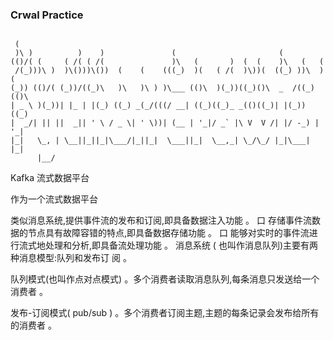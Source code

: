 ### Crwal Practice


~~~

 (
 )\ )          )    )               (                       (
(()/( (     ( /( ( /(               )\   (       )  (  (    )\   (   (
 /(_)))\ )  )\()))\())  (    (    (((_)  )(   ( /(  )\))(  ((_) ))\  )(
(_)) (()/( (_))/((_)\   )\   )\ ) )\___ (()\  )(_))((_)()\  _  /((_)(()\
| _ \ )(_))| |_ | |(_) ((_) _(_/(((/ __| ((_)((_)_ _(()((_)| |(_))   ((_)
|  _/| || ||  _|| ' \ / _ \| ' \))| (__ | '_|/ _` |\ V  V /| |/ -_) | '_|
|_|   \_, | \__||_||_|\___/|_||_|  \___||_|  \__,_| \_/\_/ |_|\___| |_|
      |__/

~~~




Kafka 流式数据平台

作为一个流式数据平台

类似消息系统,提供事件流的发布和订阅,即具备数据注入功能 。
口 存储事件流数据的节点具有故障容错的特点,即具备数据存储功能 。
口 能够对实时的事件流进行流式地处理和分析,即具备流处理功能 。
消息系统 ( 也叫作消息队列)主要有两种消息模型:队列和发布订
阅 。

队列模式(也叫作点对点模式) 。多个消费者读取消息队列,每条消息只发送给一个消费者 。

发布-订阅模式( pub/sub ) 。多个消费者订阅主题,主题的每条记录会发布给所有的消费者 。
